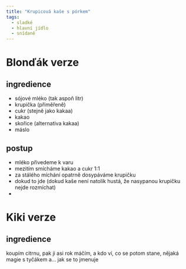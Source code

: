 ```yaml
---
title: "Krupicová kaše s pórkem"
tags:
  - sladké
  - hlavní jídlo
  - snídaně
--- 
```


# Blonďák verze

## ingredience
- sójové mléko (tak aspoň litr)
- krupička (přiměřeně)
- cukr (stejně jako kakaa)
- kakao
- skořice (alternativa kakaa)
- máslo

## postup
- mléko přivedeme k varu
- mezitím smícháme kakao a cukr 1:1
- za stálého míchání opatrně dosypáváme krupičku
- dokud to jde (dokud kaše není natolik hustá, že nasypanou krupičku nejde rozmíchat)
- 

# Kiki verze
## ingredience
koupím citrnu, pak ji asi rok máčím, a kdo ví, co se potom stane, nějaká magie s tyčákem a... jak se to jmenuje
<!--stackedit_data:
eyJoaXN0b3J5IjpbLTE1MDU1MTI5N119
-->